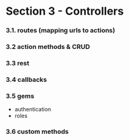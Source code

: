 # Section 3 - Controllers

### 3.1. routes (mapping urls to actions)

### 3.2 action methods & CRUD

### 3.3 rest

### 3.4 callbacks

### 3.5 gems
- authentication
- roles

### 3.6 custom methods
